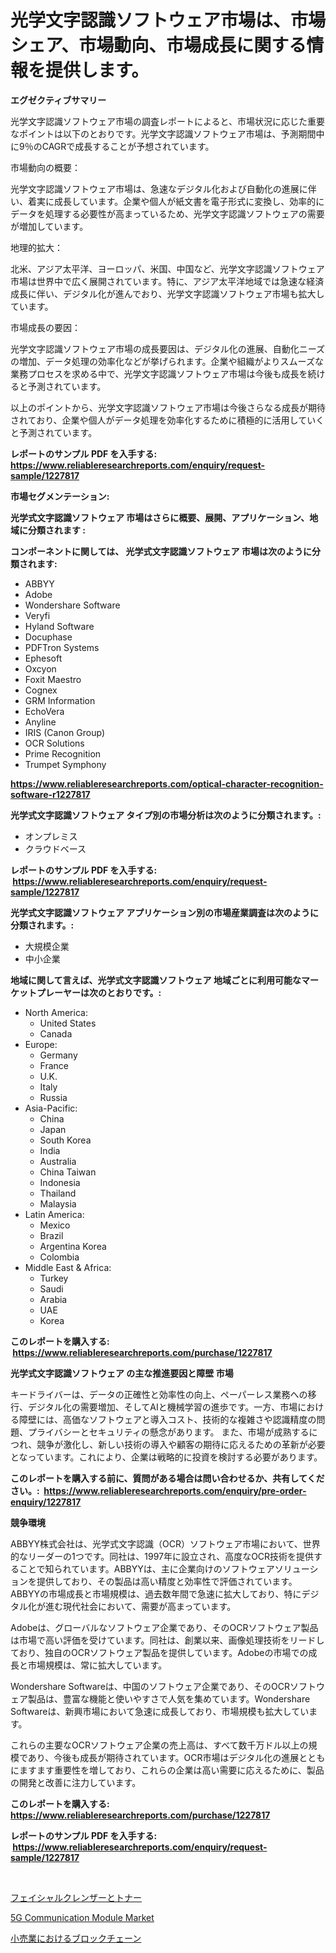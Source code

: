 <p><h1>光学文字認識ソフトウェア市場は、市場シェア、市場動向、市場成長に関する情報を提供します。</h1></p><p><strong>エグゼクティブサマリー</strong></p>
<p><p>光学文字認識ソフトウェア市場の調査レポートによると、市場状況に応じた重要なポイントは以下のとおりです。光学文字認識ソフトウェア市場は、予測期間中に9％のCAGRで成長することが予想されています。</p><p>市場動向の概要：</p><p>光学文字認識ソフトウェア市場は、急速なデジタル化および自動化の進展に伴い、着実に成長しています。企業や個人が紙文書を電子形式に変換し、効率的にデータを処理する必要性が高まっているため、光学文字認識ソフトウェアの需要が増加しています。</p><p>地理的拡大：</p><p>北米、アジア太平洋、ヨーロッパ、米国、中国など、光学文字認識ソフトウェア市場は世界中で広く展開されています。特に、アジア太平洋地域では急速な経済成長に伴い、デジタル化が進んでおり、光学文字認識ソフトウェア市場も拡大しています。</p><p>市場成長の要因：</p><p>光学文字認識ソフトウェア市場の成長要因は、デジタル化の進展、自動化ニーズの増加、データ処理の効率化などが挙げられます。企業や組織がよりスムーズな業務プロセスを求める中で、光学文字認識ソフトウェア市場は今後も成長を続けると予測されています。</p><p>以上のポイントから、光学文字認識ソフトウェア市場は今後さらなる成長が期待されており、企業や個人がデータ処理を効率化するために積極的に活用していくと予測されています。</p></p>
<p><strong>レポートのサンプル PDF を入手する: <a href="https://www.reliableresearchreports.com/enquiry/request-sample/1227817">https://www.reliableresearchreports.com/enquiry/request-sample/1227817</a></strong></p>
<p><strong>市場セグメンテーション:</strong></p>
<p><strong> 光学式文字認識ソフトウェア 市場はさらに概要、展開、アプリケーション、地域に分類されます :</strong></p>
<p><strong>コンポーネントに関しては、 光学式文字認識ソフトウェア 市場は次のように分類されます: &nbsp;</strong></p>
<p><ul><li>ABBYY</li><li>Adobe</li><li>Wondershare Software</li><li>Veryfi</li><li>Hyland Software</li><li>Docuphase</li><li>PDFTron Systems</li><li>Ephesoft</li><li>Oxcyon</li><li>Foxit Maestro</li><li>Cognex</li><li>GRM Information</li><li>EchoVera</li><li>Anyline</li><li>IRIS (Canon Group)</li><li>OCR Solutions</li><li>Prime Recognition</li><li>Trumpet Symphony</li></ul></p>
<p><strong><a href="https://www.reliableresearchreports.com/optical-character-recognition-software-r1227817">https://www.reliableresearchreports.com/optical-character-recognition-software-r1227817</a></strong></p>
<p><strong> 光学式文字認識ソフトウェア タイプ別の市場分析は次のように分類されます。:</strong></p>
<p><ul><li>オンプレミス</li><li>クラウドベース</li></ul></p>
<p><strong>レポートのサンプル PDF を入手する: &nbsp;<a href="https://www.reliableresearchreports.com/enquiry/request-sample/1227817">https://www.reliableresearchreports.com/enquiry/request-sample/1227817</a></strong></p>
<p><strong> 光学式文字認識ソフトウェア アプリケーション別の市場産業調査は次のように分類されます。:</strong></p>
<p><ul><li>大規模企業</li><li>中小企業</li></ul></p>
<p><strong>地域に関して言えば、光学式文字認識ソフトウェア 地域ごとに利用可能なマーケットプレーヤーは次のとおりです。:</strong></p>
<p><ul>
    <li>
        North America:
        <ul>
            <li>United States</li>
            <li>Canada</li>
        </ul>
    </li>
    <li>
        Europe:
        <ul>
            <li>Germany</li>
            <li>France</li>
            <li>U.K.</li>
            <li>Italy</li>
            <li>Russia</li>
        </ul>
    </li>
    <li>
        Asia-Pacific:
        <ul>
            <li>China</li>
            <li>Japan</li>
            <li>South Korea</li>
            <li>India</li>
            <li>Australia</li>
            <li>China Taiwan</li>
            <li>Indonesia</li>
            <li>Thailand</li>
            <li>Malaysia</li>
        </ul>
    </li>
    <li>
        Latin America:
        <ul>
            <li>Mexico</li>
            <li>Brazil</li>
            <li>Argentina Korea</li>
            <li>Colombia</li>
        </ul>
    </li>
    <li>
        Middle East & Africa:
        <ul>
            <li>Turkey</li>
            <li>Saudi</li>
            <li>Arabia</li>
            <li>UAE</li>
            <li>Korea</li>
        </ul>
    </li>
    </ul></p>
<p><strong>このレポートを購入する: &nbsp;<a href="https://www.reliableresearchreports.com/purchase/1227817">https://www.reliableresearchreports.com/purchase/1227817</a></strong></p>
<p><strong>光学式文字認識ソフトウェア の主な推進要因と障壁 市場</strong></p>
<p><p>キードライバーは、データの正確性と効率性の向上、ペーパーレス業務への移行、デジタル化の需要増加、そしてAIと機械学習の進歩です。一方、市場における障壁には、高価なソフトウェアと導入コスト、技術的な複雑さや認識精度の問題、プライバシーとセキュリティの懸念があります。 また、市場が成熟するにつれ、競争が激化し、新しい技術の導入や顧客の期待に応えるための革新が必要となっています。これにより、企業は戦略的に投資を検討する必要があります。</p></p>
<p><strong>このレポートを購入する前に、質問がある場合は問い合わせるか、共有してください。:&nbsp; <a href="https://www.reliableresearchreports.com/enquiry/pre-order-enquiry/1227817">https://www.reliableresearchreports.com/enquiry/pre-order-enquiry/1227817</a></strong></p>
<p><strong>競争環境</strong></p>
<p><p>ABBYY株式会社は、光学式文字認識（OCR）ソフトウェア市場において、世界的なリーダーの1つです。同社は、1997年に設立され、高度なOCR技術を提供することで知られています。ABBYYは、主に企業向けのソフトウェアソリューションを提供しており、その製品は高い精度と効率性で評価されています。ABBYYの市場成長と市場規模は、過去数年間で急速に拡大しており、特にデジタル化が進む現代社会において、需要が高まっています。</p><p>Adobeは、グローバルなソフトウェア企業であり、そのOCRソフトウェア製品は市場で高い評価を受けています。同社は、創業以来、画像処理技術をリードしており、独自のOCRソフトウェア製品を提供しています。Adobeの市場での成長と市場規模は、常に拡大しています。</p><p>Wondershare Softwareは、中国のソフトウェア企業であり、そのOCRソフトウェア製品は、豊富な機能と使いやすさで人気を集めています。Wondershare Softwareは、新興市場において急速に成長しており、市場規模も拡大しています。</p><p>これらの主要なOCRソフトウェア企業の売上高は、すべて数千万ドル以上の規模であり、今後も成長が期待されています。OCR市場はデジタル化の進展とともにますます重要性を増しており、これらの企業は高い需要に応えるために、製品の開発と改善に注力しています。</p></p>
<p><strong>このレポートを購入する: &nbsp; <a href="https://www.reliableresearchreports.com/purchase/1227817">https://www.reliableresearchreports.com/purchase/1227817</a></strong></p>
<p><strong>レポートのサンプル PDF を入手する: &nbsp;<a href="https://www.reliableresearchreports.com/enquiry/request-sample/1227817">https://www.reliableresearchreports.com/enquiry/request-sample/1227817</a></strong><strong></strong></p>
<p>&nbsp;</p>
<p><p><a href="https://medium.com/@chloeconn80/%E6%B4%97%E9%A1%94%E6%96%99%E3%81%A8%E3%83%88%E3%83%8A%E3%83%BC%E3%81%AE%E5%B8%82%E5%A0%B4%E5%88%86%E6%9E%90-%E3%81%9D%E3%81%AEcagr-%E5%B8%82%E5%A0%B4%E3%82%BB%E3%82%B0%E3%83%A1%E3%83%B3%E3%83%86%E3%83%BC%E3%82%B7%E3%83%A7%E3%83%B3-%E3%81%8A%E3%82%88%E3%81%B3%E3%82%B0%E3%83%AD%E3%83%BC%E3%83%90%E3%83%AB%E7%94%A3%E6%A5%AD%E6%A6%82%E8%A6%81-c07ed9d100aa">フェイシャルクレンザーとトナー</a></p><p><a href="https://full-wildebeest-80b.notion.site/5G-Communication-Module-Market-The-Key-To-Successful-Business-Strategy-Forecast-Till-2031-eda95e9c49614316acf4b2487bd1b9e4">5G Communication Module Market</a></p><p><a href="https://medium.com/@raymanta28/%E3%83%96%E3%83%AD%E3%83%83%E3%82%AF%E3%83%81%E3%82%A7%E3%83%BC%E3%83%B3%E3%81%AE%E5%B0%8F%E5%A3%B2%E5%B8%82%E5%A0%B4-%E3%82%BF%E3%82%A4%E3%83%97-%E3%82%A2%E3%83%97%E3%83%AA%E3%82%B1%E3%83%BC%E3%82%B7%E3%83%A7%E3%83%B3-%E5%9C%B0%E7%90%86%E3%81%AB%E3%82%88%E3%82%8B%E5%8C%85%E6%8B%AC%E7%9A%84%E8%A9%95%E4%BE%A1-c6e3324fa617">小売業におけるブロックチェーン</a></p></p>